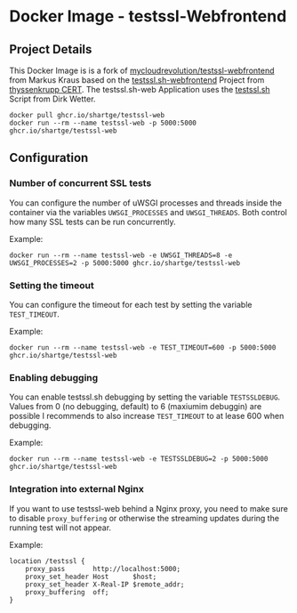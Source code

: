 # Docker Image - testssl-Webfrontend

## Project Details

This Docker Image is is a fork of [mycloudrevolution/testssl-webfrontend](https://github.com/mycloudrevolution/testssl-webfrontend) from Markus Kraus
based on the [testssl.sh-webfrontend](https://github.com/TKCERT/testssl.sh-webfrontend) Project from [thyssenkrupp CERT](https://github.com/TKCERT).
The testssl.sh-web Application uses the [testssl.sh](https://github.com/drwetter/testssl.sh) Script from Dirk Wetter.

```
docker pull ghcr.io/shartge/testssl-web
docker run --rm --name testssl-web -p 5000:5000 ghcr.io/shartge/testssl-web
```

## Configuration

### Number of concurrent SSL tests

You can configure the number of uWSGI processes and threads inside the container via the variables `UWSGI_PROCESSES` and `UWSGI_THREADS`. Both control how many SSL tests can be run concurrently.

Example:

```
docker run --rm --name testssl-web -e UWSGI_THREADS=8 -e UWSGI_PROCESSES=2 -p 5000:5000 ghcr.io/shartge/testssl-web
```

### Setting the timeout

You can configure the timeout for each test by setting the variable `TEST_TIMEOUT`.

Example:

```
docker run --rm --name testssl-web -e TEST_TIMEOUT=600 -p 5000:5000 ghcr.io/shartge/testssl-web
```

### Enabling debugging

You can enable testssl.sh debugging by setting the variable `TESTSSLDEBUG`.
Values from 0 (no debugging, default) to 6 (maxiumim debuggin) are possible
I recommends to also increase `TEST_TIMEOUT` to at lease 600 when debugging.

Example:

```
docker run --rm --name testssl-web -e TESTSSLDEBUG=2 -p 5000:5000 ghcr.io/shartge/testssl-web
```

### Integration into external Nginx

If you want to use testssl-web behind a Nginx proxy, you need to make sure to disable `proxy_buffering` or otherwise the streaming updates during the running test will not appear.

Example:

```
location /testssl {
    proxy_pass       http://localhost:5000;
    proxy_set_header Host      $host;
    proxy_set_header X-Real-IP $remote_addr;
    proxy_buffering  off;
}
```

